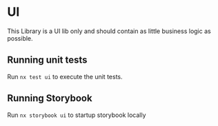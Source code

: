 # UI

This Library is a UI lib only and should contain as little business logic as possible.

## Running unit tests

Run `nx test ui` to execute the unit tests.

## Running Storybook

Run `nx storybook ui` to startup storybook locally
